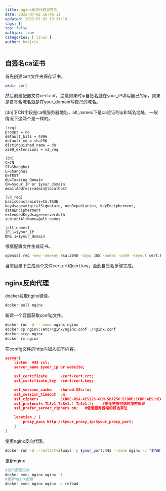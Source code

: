```yaml
---
title: nginx反向代理自签名 
date: 2022-07-02 16:49:11 
updated: 2022-07-02 19:31:19
tags: [] 
top: false
mathjax: true
categories: [ linux ]
author: booiris
---
```


## 自签名ca证书

首先创建cert文件夹保存证书。

```bash
mkdir cert
```

然后创建配置文件cert.cnf，注意如果时ip自签名就在your_IP填写自己的ip，如果是自签名域名就是在your_domain写自己的域名。

[dn]下CN字段是ca根服务器地址，alt_names下是ca验证的ip和域名地址，一般情况下这两个是一样的。

```
[req] 
prompt = no 
default_bits = 4096
default_md = sha256
distinguished_name = dn 
x509_extensions = v3_req

[dn] 
C=CN
ST=Shanghai
L=Shanghai
O=TEST
OU=Testing Domain
CN=$your_IP or $your_domain
emailAddress=admin@localhost

[v3_req]
basicConstraints=CA:TRUE
keyUsage=digitalSignature, nonRepudiation, keyEncipherment, dataEncipherment
extendedKeyUsage=serverAuth
subjectAltName=@alt_names

[alt_names]
IP.1=$your_IP
DNS.1=$your_domain
```

根据配置文件生成证书。

```bash
openssl req -new -newkey rsa:2048 -days 365 -nodes -x509 -keyout cert.key -out cert.crt  -config cert.cnf
```

当前目录下生成两个文件cert.crt和cert.key，至此自签名步骤完成。

## nginx反向代理

docker拉取nginx镜像。

```bash
docker pull nginx
```

新建一个容器获取config文件。

```bash
docker run -d  --name nginx nginx
docker cp nginx:/etc/nginx/nginx.conf ./nginx.conf
docker stop nginx
docker rm nginx
```

在config文件的http内加入如下内容。

```json
server{
	listen  443 ssl;
	server_name $your_ip or website;

	ssl_certificate      /cert/cert.crt;
	ssl_certificate_key  /cert/cert.key;

	ssl_session_cache    shared:SSL:1m;
	ssl_session_timeout  5m;
	ssl_ciphers          ECDHE-RSA-AES128-GCM-SHA256:ECDHE:ECDH:AES:HIGH:!NULL:!aNULL:!MD5:!ADH:!RC4;    #加密算法
	ssl_protocols TLSv1 TLSv1.1 TLSv1.2;    #安全链接可选的加密协议
	ssl_prefer_server_ciphers on;   #使用服务器端的首选算法

	location / {
		proxy_pass http://$your_proxy_ip:$your_proxy_port;
	}
}
```

使用nginx反向代理。

```bash
docker run -d --restart=always -p $your_port:443 --name nginx -v "$PWD"/nginx.conf:/etc/nginx/nginx.conf -v "$PWD"/cert:/cert nginx
```

更新nginx

```bash
#测试配置文件
docker exec nginx nginx -t 
#更新nginx配置
docker exec nginx nginx -s reload
```
